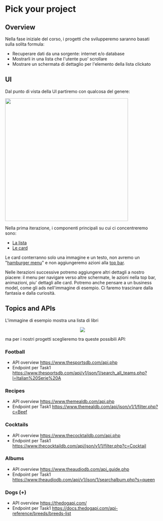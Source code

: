 # Pick your project

## Overview

Nella fase iniziale del corso, i progetti che svilupperemo saranno basati sulla solita formula:

* Recuperare dati da una sorgente: internet e/o database
* Mostrarli in una lista che l'utente puo' scrollare
* Mostrare un schermata di dettaglio per l'elemento della lista clickato

## UI

Dal punto di vista della UI partiremo con qualcosa del genere:

<img src="https://user-images.githubusercontent.com/19003/106162928-e88e0480-6188-11eb-9671-eab6b6377e00.png" width="400"/>

Nella prima iterazione, i componenti principali su cui ci concentreremo sono:

* [La lista](https://material.io/components/lists)
* [Le card](https://material.io/components/cards)

Le card conterranno solo una immagine e un testo, non avremo un "[hamburger menu](https://material.io/components/navigation-drawer#usage)" e non aggiungeremo azioni alla [top bar](https://material.io/components/app-bars-top#usage).

Nelle iterazioni successive potremo aggiungere altri dettagli a nostro piacere: il menu per navigare verso altre schermate, le azioni nella top bar, animazioni, piu' dettagli alle card. Potremo anche pensare a un business model, come gli ads nell'immagine di esempio. Ci faremo trascinare dalla fantasia e dalla curiosità.

## Topics and APIs

L'immagine di esempio mostra una lista di libri

<p align="center">
  <img src="https://user-images.githubusercontent.com/19003/106165809-c34ec580-618b-11eb-947a-b0253ca0aca3.gif"/>
</p>

ma per i nostri progetti sceglieremo tra queste possibili API:

### Football
* API overview https://www.thesportsdb.com/api.php
* Endpoint per Task1
https://www.thesportsdb.com/api/v1/json/1/search_all_teams.php?l=Italian%20Serie%20A

### Recipes
* API overview https://www.themealdb.com/api.php
* Endpoint per Task1 https://www.themealdb.com/api/json/v1/1/filter.php?c=Beef

### Cocktails
* API overview https://www.thecocktaildb.com/api.php
* Endpoint per Task1 https://www.thecocktaildb.com/api/json/v1/1/filter.php?c=Cocktail

### Albums
* API overview https://www.theaudiodb.com/api_guide.php
* Endpoint per Task1 https://www.theaudiodb.com/api/v1/json/1/searchalbum.php?s=queen

### Dogs (+)
* API overview https://thedogapi.com/
* Endpoint per Task1 https://docs.thedogapi.com/api-reference/breeds/breeds-list
